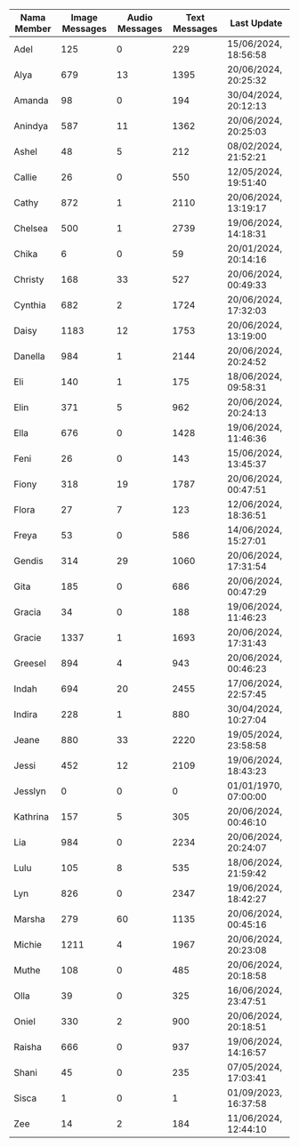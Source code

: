| Nama Member | Image Messages | Audio Messages | Text Messages | Last Update |
| ------ | -------------- | -------------- | ------------- | ------------ |
| Adel | 125 | 0 | 229 | 15/06/2024, 18:56:58 |
| Alya | 679 | 13 | 1395 | 20/06/2024, 20:25:32 |
| Amanda | 98 | 0 | 194 | 30/04/2024, 20:12:13 |
| Anindya | 587 | 11 | 1362 | 20/06/2024, 20:25:03 |
| Ashel | 48 | 5 | 212 | 08/02/2024, 21:52:21 |
| Callie | 26 | 0 | 550 | 12/05/2024, 19:51:40 |
| Cathy | 872 | 1 | 2110 | 20/06/2024, 13:19:17 |
| Chelsea | 500 | 1 | 2739 | 19/06/2024, 14:18:31 |
| Chika | 6 | 0 | 59 | 20/01/2024, 20:14:16 |
| Christy | 168 | 33 | 527 | 20/06/2024, 00:49:33 |
| Cynthia | 682 | 2 | 1724 | 20/06/2024, 17:32:03 |
| Daisy | 1183 | 12 | 1753 | 20/06/2024, 13:19:00 |
| Danella | 984 | 1 | 2144 | 20/06/2024, 20:24:52 |
| Eli | 140 | 1 | 175 | 18/06/2024, 09:58:31 |
| Elin | 371 | 5 | 962 | 20/06/2024, 20:24:13 |
| Ella | 676 | 0 | 1428 | 19/06/2024, 11:46:36 |
| Feni | 26 | 0 | 143 | 15/06/2024, 13:45:37 |
| Fiony | 318 | 19 | 1787 | 20/06/2024, 00:47:51 |
| Flora | 27 | 7 | 123 | 12/06/2024, 18:36:51 |
| Freya | 53 | 0 | 586 | 14/06/2024, 15:27:01 |
| Gendis | 314 | 29 | 1060 | 20/06/2024, 17:31:54 |
| Gita | 185 | 0 | 686 | 20/06/2024, 00:47:29 |
| Gracia | 34 | 0 | 188 | 19/06/2024, 11:46:23 |
| Gracie | 1337 | 1 | 1693 | 20/06/2024, 17:31:43 |
| Greesel | 894 | 4 | 943 | 20/06/2024, 00:46:23 |
| Indah | 694 | 20 | 2455 | 17/06/2024, 22:57:45 |
| Indira | 228 | 1 | 880 | 30/04/2024, 10:27:04 |
| Jeane | 880 | 33 | 2220 | 19/05/2024, 23:58:58 |
| Jessi | 452 | 12 | 2109 | 19/06/2024, 18:43:23 |
| Jesslyn | 0 | 0 | 0 | 01/01/1970, 07:00:00 |
| Kathrina | 157 | 5 | 305 | 20/06/2024, 00:46:10 |
| Lia | 984 | 0 | 2234 | 20/06/2024, 20:24:07 |
| Lulu | 105 | 8 | 535 | 18/06/2024, 21:59:42 |
| Lyn | 826 | 0 | 2347 | 19/06/2024, 18:42:27 |
| Marsha | 279 | 60 | 1135 | 20/06/2024, 00:45:16 |
| Michie | 1211 | 4 | 1967 | 20/06/2024, 20:23:08 |
| Muthe | 108 | 0 | 485 | 20/06/2024, 20:18:58 |
| Olla | 39 | 0 | 325 | 16/06/2024, 23:47:51 |
| Oniel | 330 | 2 | 900 | 20/06/2024, 20:18:51 |
| Raisha | 666 | 0 | 937 | 19/06/2024, 14:16:57 |
| Shani | 45 | 0 | 235 | 07/05/2024, 17:03:41 |
| Sisca | 1 | 0 | 1 | 01/09/2023, 16:37:58 |
| Zee | 14 | 2 | 184 | 11/06/2024, 12:44:10 |
